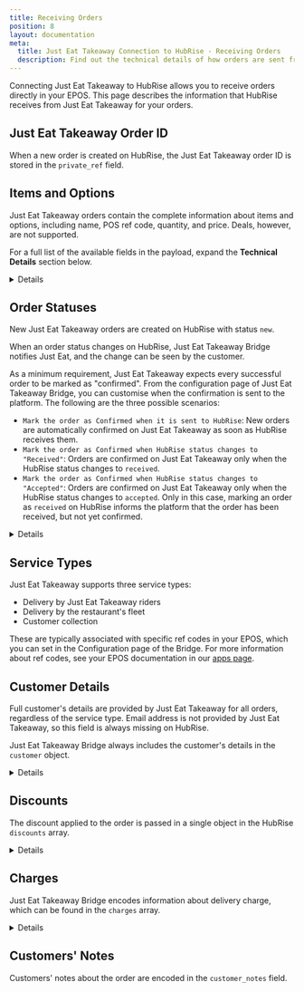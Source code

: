 ```yaml
---
title: Receiving Orders
position: 8
layout: documentation
meta:
  title: Just Eat Takeaway Connection to HubRise - Receiving Orders
  description: Find out the technical details of how orders are sent from Just Eat Takeaway to HubRise, which fields are passed and which are not.
---
```


Connecting Just Eat Takeaway to HubRise allows you to receive orders directly in your EPOS.
This page describes the information that HubRise receives from Just Eat Takeaway for your orders.

## Just Eat Takeaway Order ID

When a new order is created on HubRise, the Just Eat Takeaway order ID is stored in the `private_ref` field.

## Items and Options

Just Eat Takeaway orders contain the complete information about items and options, including name, POS ref code, quantity, and price. Deals, however, are not supported.

For a full list of the available fields in the payload, expand the **Technical Details** section below.

<details>

### Items Encoding

For every item in the order, Just Eat Takeaway Bridge provides the following information:

- `sku_ref`: The ref code of the item
- `product_name`: The product name
- `price`: The price for a single item
- `quantity`: The quantity of items included in the order
- `options`: The array of options attached to the item
- `customer_notes`: The preparation notes that the customer added to the item

### Options Encoding

For every option in the order, Just Eat Bridge provides the following information:

- `option_list_name`: The placeholder for the option list name, with default value "Options"
- `ref`: The ref code of the option
- `name`: The option name
- `price`: The price for a single item

Every option has single quantity. Multiple identical options are encoded in separate option objects.
</details>

## Order Statuses

New Just Eat Takeaway orders are created on HubRise with status `new`.

When an order status changes on HubRise, Just Eat Takeaway Bridge notifies Just Eat, and the change can be seen by the customer.

As a minimum requirement, Just Eat Takeaway expects every successful order to be marked as "confirmed".
From the configuration page of Just Eat Takeaway Bridge, you can customise when the confirmation is sent to the platform. The following are the three possible scenarios:

- `Mark the order as Confirmed when it is sent to HubRise`: New orders are automatically confirmed on Just Eat Takeaway as soon as HubRise receives them.
- `Mark the order as Confirmed when HubRise status changes to "Received"`: Orders are confirmed on Just Eat Takeaway only when the HubRise status changes to `received`.
- `Mark the order as Confirmed when HubRise status changes to "Accepted"`: Orders are confirmed on Just Eat Takeaway only when the HubRise status changes to `accepted`. Only in this case, marking an order as `received` on HubRise informs the platform that the order has been received, but not yet confirmed.

<details>

### Additional Available Statuses

The following status updates automatically trigger a request from Just Eat Takeaway Bridge to the platform:

- `in_preparation`: The order is being prepared in the kitchen.               
- `in_delivery`: The order is out for delivery.                             
- `completed`: The order has been collected or delivered.                               
- `rejected`, `cancelled`, `delivery_failed`: There was a problem with the order. The request body contains information about the error. 

Other HubRise status updates are not supported and do not trigger any request to Just Eat Takeaway.
</details>

## Service Types

Just Eat Takeaway supports three service types:

- Delivery by Just Eat Takeaway riders
- Delivery by the restaurant's fleet
- Customer collection

These are typically associated with specific ref codes in your EPOS, which you can set in the Configuration page of the Bridge. For more information about ref codes, see your EPOS documentation in our [apps page](/apps).

## Customer Details

Full customer's details are provided by Just Eat Takeaway for all orders, regardless of the service type. 
Email address is not provided by Just Eat Takeaway, so this field is always missing on HubRise.

Just Eat Takeaway Bridge always includes the customer's details in the `customer` object.

<details>

### Customer Name

The customer's name is provided as a single field by Just Eat Takeaway. 
The `first_name` and `last_name` fields are created on HubRise by splitting the full name by the first space character.

### Customer Address

Just Eat Takeaway Bridge receives the following information from Just Eat about the customer's address, if available in the original payload:

- `address_1`: The street and street number
- `city`: The city of the address
- `postal_code`: The postcode of the address
- `phone`: The customer's phone number
- `delivery_notes`: The delivery notes that the customer includes at checkout
- `company_name`: The name of the company the customer belongs to

</details>

## Discounts

The discount applied to the order is passed in a single object in the HubRise `discounts` array.

<details>

### Discounts Encoding

The available fields in the payload are the following:

- `name`: The name of the discount, which is "Discount" by default.
- `ref`: The ref code of the discount. Its default value can be set from the Configuration page of Deliveroo Bridge and should match the value in your EPOS.
- `price_off`: The total amount of the discount.

</details>

## Charges

Just Eat Takeaway Bridge encodes information about delivery charge, which can be found in the `charges` array.

<details>

### Delivery Charges

Delivery charges are applied for orders delivered by the restaurant.

The available fields in the payloads are the following:

- `name`: The name of the delivery charge, which is "Delivery charge" by default.
- `type`: The type of charge. It has always the value `delivery`.
- `ref`: The ref code of the charge. Its default value can be set from the Configuration page of Just Eat Bridge and should match the value in your EPOS.
- `price`: The total amount of the delivery charge.

</details>

## Customers' Notes

Customers' notes about the order are encoded in the `customer_notes` field.